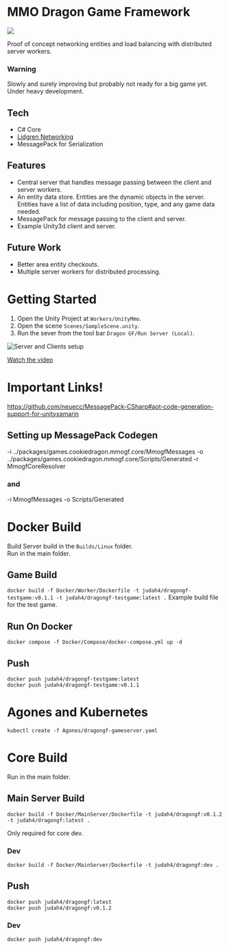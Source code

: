 
# MMO Dragon Game Framework

<a href="https://matrix.to/#/#dragongf:matrix.org" target="_blank" ><img src="https://img.shields.io/badge/chat-matrix-blue" ></a>

Proof of concept networking entities and load balancing with distributed server workers. 

### Warning  

Slowly and surely improving but probably not ready for a big game yet. Under heavy development.

## Tech
* C# Core
* [Lidgren Networking](https://github.com/lidgren/lidgren-network-gen3)
* MessagePack for Serialization

## Features

* Central server that handles message passing between the client and server workers.  
* An entity data store. Entities are the dynamic objects in the server. Entities have a list of data including position, type, and any game data needed.  
* MessagePack  for message passing to the client and server.  
* Example Unity3d client and server.  

## Future Work
* Better area entity checkouts.
* Multiple server workers for distributed processing.

# Getting Started

1. Open the Unity Project at `Workers/UnityMmo`.
2. Open the scene `Scenes/SampleScene.unity`.
3. Run the sever from the tool bar `Dragon GF/Run Server (Local)`.

![Server and Clients setup](https://img.youtube.com/vi/f6h_A6oPgyM/0.jpg)  

[Watch the video](https://youtu.be/f6h_A6oPgyM)  

# Important Links!

https://github.com/neuecc/MessagePack-CSharp#aot-code-generation-support-for-unityxamarin

## Setting up MessagePack Codegen
-i 
../packages/games.cookiedragon.mmogf.core/MmogfMessages
-o 
../packages/games.cookiedragon.mmogf.core/Scripts/Generated
-r
MmogfCoreResolver


### and

-i
MmogfMessages
-o
Scripts/Generated


# Docker Build

Build Server build in the `Builds/Linux` folder.  
Run in the main folder.  

## Game Build
`docker build -f Docker/Worker/Dockerfile -t judah4/dragongf-testgame:v0.1.1 -t judah4/dragongf-testgame:latest .`
Example build file for the test game.

## Run On Docker
`docker compose -f Docker/Compose/docker-compose.yml up -d`

## Push

`docker push judah4/dragongf-testgame:latest`  
`docker push judah4/dragongf-testgame:v0.1.1`  

# Agones and Kubernetes

`kubectl create -f Agones/dragongf-gameserver.yaml`

# Core Build

Run in the main folder.  

## Main Server Build
```SHELL
docker build -f Docker/MainServer/Dockerfile -t judah4/dragongf:v0.1.2 -t judah4/dragongf:latest .
```
Only required for core dev.

### Dev
```SHELL
docker build -f Docker/MainServer/Dockerfile -t judah4/dragongf:dev .
```


## Push

```SHELL
docker push judah4/dragongf:latest  
docker push judah4/dragongf:v0.1.2  
``` 

### Dev
```SHELL
docker push judah4/dragongf:dev
```
